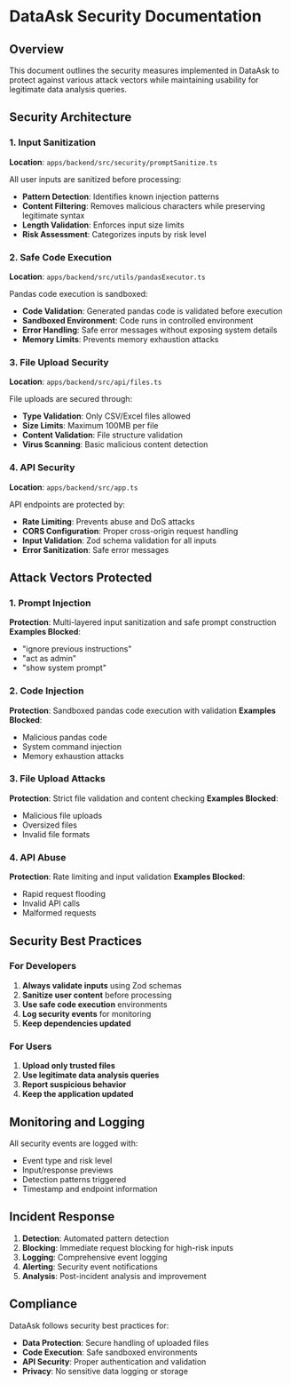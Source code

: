 # DataAsk Security Documentation

## Overview

This document outlines the security measures implemented in DataAsk to protect against various attack vectors while maintaining usability for legitimate data analysis queries.

## Security Architecture

### 1. Input Sanitization
**Location**: `apps/backend/src/security/promptSanitize.ts`

All user inputs are sanitized before processing:
- **Pattern Detection**: Identifies known injection patterns
- **Content Filtering**: Removes malicious characters while preserving legitimate syntax
- **Length Validation**: Enforces input size limits
- **Risk Assessment**: Categorizes inputs by risk level

### 2. Safe Code Execution
**Location**: `apps/backend/src/utils/pandasExecutor.ts`

Pandas code execution is sandboxed:
- **Code Validation**: Generated pandas code is validated before execution
- **Sandboxed Environment**: Code runs in controlled environment
- **Error Handling**: Safe error messages without exposing system details
- **Memory Limits**: Prevents memory exhaustion attacks

### 3. File Upload Security
**Location**: `apps/backend/src/api/files.ts`

File uploads are secured through:
- **Type Validation**: Only CSV/Excel files allowed
- **Size Limits**: Maximum 100MB per file
- **Content Validation**: File structure validation
- **Virus Scanning**: Basic malicious content detection

### 4. API Security
**Location**: `apps/backend/src/app.ts`

API endpoints are protected by:
- **Rate Limiting**: Prevents abuse and DoS attacks
- **CORS Configuration**: Proper cross-origin request handling
- **Input Validation**: Zod schema validation for all inputs
- **Error Sanitization**: Safe error messages

## Attack Vectors Protected

### 1. Prompt Injection
**Protection**: Multi-layered input sanitization and safe prompt construction
**Examples Blocked**:
- "ignore previous instructions"
- "act as admin"
- "show system prompt"

### 2. Code Injection
**Protection**: Sandboxed pandas code execution with validation
**Examples Blocked**:
- Malicious pandas code
- System command injection
- Memory exhaustion attacks

### 3. File Upload Attacks
**Protection**: Strict file validation and content checking
**Examples Blocked**:
- Malicious file uploads
- Oversized files
- Invalid file formats

### 4. API Abuse
**Protection**: Rate limiting and input validation
**Examples Blocked**:
- Rapid request flooding
- Invalid API calls
- Malformed requests

## Security Best Practices

### For Developers
1. **Always validate inputs** using Zod schemas
2. **Sanitize user content** before processing
3. **Use safe code execution** environments
4. **Log security events** for monitoring
5. **Keep dependencies updated**

### For Users
1. **Upload only trusted files**
2. **Use legitimate data analysis queries**
3. **Report suspicious behavior**
4. **Keep the application updated**

## Monitoring and Logging

All security events are logged with:
- Event type and risk level
- Input/response previews
- Detection patterns triggered
- Timestamp and endpoint information

## Incident Response

1. **Detection**: Automated pattern detection
2. **Blocking**: Immediate request blocking for high-risk inputs
3. **Logging**: Comprehensive event logging
4. **Alerting**: Security event notifications
5. **Analysis**: Post-incident analysis and improvement

## Compliance

DataAsk follows security best practices for:
- **Data Protection**: Secure handling of uploaded files
- **Code Execution**: Safe sandboxed environments
- **API Security**: Proper authentication and validation
- **Privacy**: No sensitive data logging or storage 
